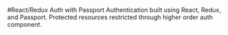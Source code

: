 #React/Redux Auth with Passport
Authentication built using React, Redux, and Passport. Protected resources restricted through higher order auth component. 
